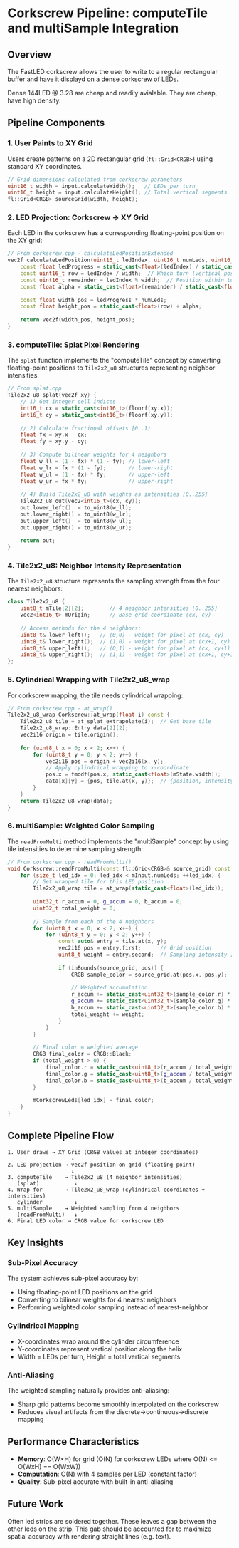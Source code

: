 # Corkscrew Pipeline: computeTile and multiSample Integration

## Overview

The FastLED corkscrew allows the user to write to a regular rectangular buffer and have it displayd on a dense corkscrew of LEDs.

Dense 144LED @ 3.28 are cheap and readily avialable. They are cheap, have high density.

## Pipeline Components

### 1. User Paints to XY Grid

Users create patterns on a 2D rectangular grid (`fl::Grid<CRGB>`) using standard XY coordinates.

```cpp
// Grid dimensions calculated from corkscrew parameters
uint16_t width = input.calculateWidth();   // LEDs per turn
uint16_t height = input.calculateHeight(); // Total vertical segments
fl::Grid<CRGB> sourceGrid(width, height);
```

### 2. LED Projection: Corkscrew → XY Grid

Each LED in the corkscrew has a corresponding floating-point position on the XY grid:

```cpp
// From corkscrew.cpp - calculateLedPositionExtended
vec2f calculateLedPosition(uint16_t ledIndex, uint16_t numLeds, uint16_t width) {
    const float ledProgress = static_cast<float>(ledIndex) / static_cast<float>(numLeds - 1);
    const uint16_t row = ledIndex / width;  // Which turn (vertical position)
    const uint16_t remainder = ledIndex % width;  // Position within turn
    const float alpha = static_cast<float>(remainder) / static_cast<float>(width);
    
    const float width_pos = ledProgress * numLeds;
    const float height_pos = static_cast<float>(row) + alpha;
    
    return vec2f(width_pos, height_pos);
}
```

### 3. computeTile: Splat Pixel Rendering

The `splat` function implements the "computeTile" concept by converting floating-point positions to `Tile2x2_u8` structures representing neighbor intensities:

```cpp
// From splat.cpp
Tile2x2_u8 splat(vec2f xy) {
    // 1) Get integer cell indices
    int16_t cx = static_cast<int16_t>(floorf(xy.x));
    int16_t cy = static_cast<int16_t>(floorf(xy.y));
    
    // 2) Calculate fractional offsets [0..1)
    float fx = xy.x - cx;
    float fy = xy.y - cy;
    
    // 3) Compute bilinear weights for 4 neighbors
    float w_ll = (1 - fx) * (1 - fy); // lower-left
    float w_lr = fx * (1 - fy);       // lower-right  
    float w_ul = (1 - fx) * fy;       // upper-left
    float w_ur = fx * fy;             // upper-right
    
    // 4) Build Tile2x2_u8 with weights as intensities [0..255]
    Tile2x2_u8 out(vec2<int16_t>(cx, cy));
    out.lower_left()  = to_uint8(w_ll);
    out.lower_right() = to_uint8(w_lr);
    out.upper_left()  = to_uint8(w_ul);
    out.upper_right() = to_uint8(w_ur);
    
    return out;
}
```

### 4. Tile2x2_u8: Neighbor Intensity Representation

The `Tile2x2_u8` structure represents the sampling strength from the four nearest neighbors:

```cpp
class Tile2x2_u8 {
    uint8_t mTile[2][2];        // 4 neighbor intensities [0..255]
    vec2<int16_t> mOrigin;      // Base grid coordinate (cx, cy)
    
    // Access methods for the 4 neighbors:
    uint8_t& lower_left();   // (0,0) - weight for pixel at (cx, cy)
    uint8_t& lower_right();  // (1,0) - weight for pixel at (cx+1, cy)  
    uint8_t& upper_left();   // (0,1) - weight for pixel at (cx, cy+1)
    uint8_t& upper_right();  // (1,1) - weight for pixel at (cx+1, cy+1)
};
```

### 5. Cylindrical Wrapping with Tile2x2_u8_wrap

For corkscrew mapping, the tile needs cylindrical wrapping:

```cpp
// From corkscrew.cpp - at_wrap()
Tile2x2_u8_wrap Corkscrew::at_wrap(float i) const {
    Tile2x2_u8 tile = at_splat_extrapolate(i);  // Get base tile
    Tile2x2_u8_wrap::Entry data[2][2];
    vec2i16 origin = tile.origin();
    
    for (uint8_t x = 0; x < 2; x++) {
        for (uint8_t y = 0; y < 2; y++) {
            vec2i16 pos = origin + vec2i16(x, y);
            // Apply cylindrical wrapping to x-coordinate
            pos.x = fmodf(pos.x, static_cast<float>(mState.width));
            data[x][y] = {pos, tile.at(x, y)};  // {position, intensity}
        }
    }
    return Tile2x2_u8_wrap(data);
}
```

### 6. multiSample: Weighted Color Sampling

The `readFromMulti` method implements the "multiSample" concept by using tile intensities to determine sampling strength:

```cpp
// From corkscrew.cpp - readFromMulti()
void Corkscrew::readFromMulti(const fl::Grid<CRGB>& source_grid) const {
    for (size_t led_idx = 0; led_idx < mInput.numLeds; ++led_idx) {
        // Get wrapped tile for this LED position
        Tile2x2_u8_wrap tile = at_wrap(static_cast<float>(led_idx));
        
        uint32_t r_accum = 0, g_accum = 0, b_accum = 0;
        uint32_t total_weight = 0;
        
        // Sample from each of the 4 neighbors
        for (uint8_t x = 0; x < 2; x++) {
            for (uint8_t y = 0; y < 2; y++) {
                const auto& entry = tile.at(x, y);
                vec2i16 pos = entry.first;      // Grid position
                uint8_t weight = entry.second;  // Sampling intensity [0..255]
                
                if (inBounds(source_grid, pos)) {
                    CRGB sample_color = source_grid.at(pos.x, pos.y);
                    
                    // Weighted accumulation
                    r_accum += static_cast<uint32_t>(sample_color.r) * weight;
                    g_accum += static_cast<uint32_t>(sample_color.g) * weight;
                    b_accum += static_cast<uint32_t>(sample_color.b) * weight;
                    total_weight += weight;
                }
            }
        }
        
        // Final color = weighted average
        CRGB final_color = CRGB::Black;
        if (total_weight > 0) {
            final_color.r = static_cast<uint8_t>(r_accum / total_weight);
            final_color.g = static_cast<uint8_t>(g_accum / total_weight);
            final_color.b = static_cast<uint8_t>(b_accum / total_weight);
        }
        
        mCorkscrewLeds[led_idx] = final_color;
    }
}
```

## Complete Pipeline Flow

```
1. User draws → XY Grid (CRGB values at integer coordinates)
                    ↓
2. LED projection → vec2f position on grid (floating-point)
                    ↓  
3. computeTile    → Tile2x2_u8 (4 neighbor intensities)
   (splat)           ↓
4. Wrap for       → Tile2x2_u8_wrap (cylindrical coordinates + intensities)
   cylinder          ↓
5. multiSample    → Weighted sampling from 4 neighbors
   (readFromMulti)   ↓
6. Final LED color → CRGB value for corkscrew LED
```

## Key Insights

### Sub-Pixel Accuracy
The system achieves sub-pixel accuracy by:
- Using floating-point LED positions on the grid
- Converting to bilinear weights for 4 nearest neighbors
- Performing weighted color sampling instead of nearest-neighbor

### Cylindrical Mapping
- X-coordinates wrap around the cylinder circumference
- Y-coordinates represent vertical position along the helix
- Width = LEDs per turn, Height = total vertical segments

### Anti-Aliasing
The weighted sampling naturally provides anti-aliasing:
- Sharp grid patterns become smoothly interpolated on the corkscrew
- Reduces visual artifacts from the discrete→continuous→discrete mapping

## Performance Characteristics

- **Memory**: O(W×H) for grid (O(N) for corkscrew LEDs where O(N) <= O(WxH) == O(WxW))
- **Computation**: O(N) with 4 samples per LED (constant factor)
- **Quality**: Sub-pixel accurate with built-in anti-aliasing


## Future Work

Often led strips are soldered together. These leaves a gap between the other
leds on the strip. This gab should be accounted for to maximize spatial accuracy with rendering straight lines (e.g. text).

